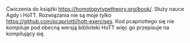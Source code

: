 Ćwiczenia do książki https://homotopytypetheory.org/book/.
Służy nauce Agdy i HoTT.
Rozwiązania nie są moje tylko https://github.com/pcapriotti/hott-exercises.
Kod pcapriottego się nie kompiluje pod obecną wersją biblioteki HoTT więc go przepisuje na kompilujący się.
